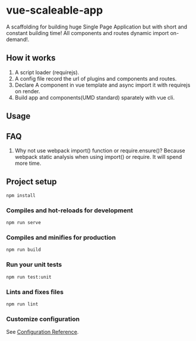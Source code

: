 # vue-scaleable-app
A scaffolding for building huge Single Page Application but with short and constant building time! All components and routes dynamic import on-demand!.

## How it works
1. A script loader (requirejs).
1. A config file record the url of plugins and components and routes.
1. Declare A component in vue template and async import it with requirejs on render.
1. Build app and components(UMD standard) sparately with vue cli.

## Usage

## FAQ
1. Why not use webpack import() function or require.ensure()?
  Because webpack static analysis when using import() or require. It will spend more time.

## Project setup
```
npm install
```

### Compiles and hot-reloads for development
```
npm run serve
```

### Compiles and minifies for production
```
npm run build
```

### Run your unit tests
```
npm run test:unit
```

### Lints and fixes files
```
npm run lint
```

### Customize configuration
See [Configuration Reference](https://cli.vuejs.org/config/).
